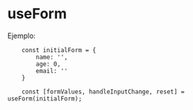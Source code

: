 # useForm

Ejemplo:

```
    const initialForm = {
        name: '',
        age: 0,
        email: ''
    }

    const [formValues, handleInputChange, reset] = useForm(initialForm);
```